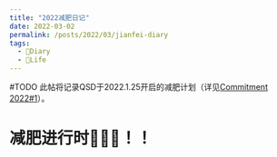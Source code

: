 ```yaml
---
title: "2022减肥日记"
date: 2022-03-02
permalink: /posts/2022/03/jianfei-diary
tags:
  - 📘Diary
  - 🍜Life
---
```


#TODO
此帖将记录QSD于2022.1.25开启的减肥计划（详见[Commitment 2022#1](http://qsdqsb.github.io/files/Commitments/Commitment_2022_1.pdf)）。

# 减肥进行时💨💨💨！！
